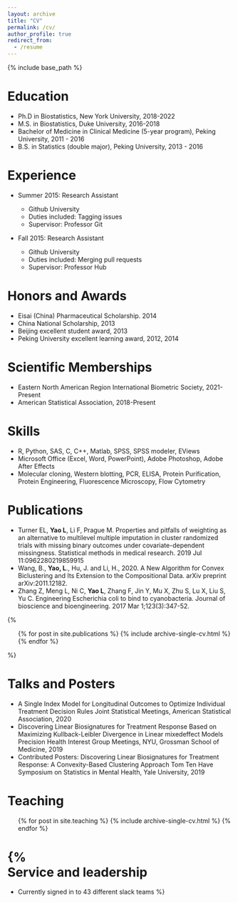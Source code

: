 ```yaml
---
layout: archive
title: "CV"
permalink: /cv/
author_profile: true
redirect_from:
  - /resume
---
```


{% include base_path %}

Education
======
* Ph.D in Biostatistics, New York University, 2018-2022
* M.S. in Biostatistics, Duke University, 2016-2018
* Bachelor of Medicine in Clinical Medicine (5-year program), Peking University, 2011 - 2016
* B.S. in Statistics (double major), Peking University, 2013 - 2016

Experience
======
* Summer 2015: Research Assistant
  * Github University
  * Duties included: Tagging issues
  * Supervisor: Professor Git

* Fall 2015: Research Assistant
  * Github University
  * Duties included: Merging pull requests
  * Supervisor: Professor Hub

Honors and Awards
======
* Eisai (China) Pharmaceutical Scholarship. 2014
* China National Scholarship, 2013
* Beijing excellent student award, 2013
* Peking University excellent learning award, 2012, 2014

Scientific Memberships
======
* Eastern North American Region International Biometric Society, 2021-Present
* American Statistical Association, 2018-Present


Skills
======
* R, Python, SAS, C, C++, Matlab, SPSS, SPSS modeler, EViews
* Microsoft Office (Excel, Word, PowerPoint), Adobe Photoshop, Adobe After Effects
* Molecular cloning, Western blotting, PCR, ELISA, Protein Purification, Protein Engineering, Fluorescence Microscopy, Flow
Cytometry

Publications
======
* Turner EL, **Yao L**, Li F, Prague M. Properties and pitfalls of weighting as an alternative to multilevel multiple imputation in
cluster randomized trials with missing binary outcomes under covariate-dependent missingness. Statistical methods in medical research.
2019 Jul 11:0962280219859915
* Wang, B., **Yao, L**., Hu, J. and Li, H., 2020. A New Algorithm for Convex Biclustering and Its Extension to the Compositional
Data. arXiv preprint arXiv:2011.12182.
* Zhang Z, Meng L, Ni C, **Yao L**, Zhang F, Jin Y, Mu X, Zhu S, Lu X, Liu S, Yu C. Engineering Escherichia coli to bind to
cyanobacteria. Journal of bioscience and bioengineering. 2017 Mar 1;123(3):347-52.

{%   <ul>{% for post in site.publications %}
    {% include archive-single-cv.html %}
  {% endfor %}</ul>%}
  
Talks and Posters
======
* A Single Index Model for Longitudinal Outcomes to Optimize Individual Treatment Decision Rules
Joint Statistical Meetings, American Statistical Association, 2020
* Discovering Linear Biosignatures for Treatment Response Based on Maximizing Kullback-Leibler Divergence in Linear mixedeffect
Models
Precision Health Interest Group Meetings, NYU, Grossman School of Medicine, 2019
* Contributed Posters: Discovering Linear Biosignatures for Treatment Response: A Convexity-Based Clustering Approach
Tom Ten Have Symposium on Statistics in Mental Health, Yale University, 2019

Teaching
======
  <ul>{% for post in site.teaching %}
    {% include archive-single-cv.html %}
  {% endfor %}</ul>

{%   
Service and leadership
======
* Currently signed in to 43 different slack teams %}

